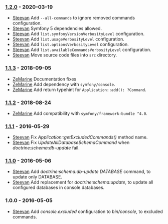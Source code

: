 ### [1.2.0](../../compare/1.1.3...1.2.0) - 2020-03-19

- [Steevan](https://github.com/steevanb) Add `--all-commands` to ignore removed commands configuration.
- [Steevan](https://github.com/steevanb) Symfony 5 dependencies allowed.
- [Steevan](https://github.com/steevanb) Add `list.symfonyVersionVerbosityLevel` configuration.
- [Steevan](https://github.com/steevanb) Add `list.usageVerbosityLevel` configuration.
- [Steevan](https://github.com/steevanb) Add `list.optionsVerbosityLevel` configuration.
- [Steevan](https://github.com/steevanb) Add `list.availableCommandsVerbosityLevel` configuration.
- [Steevan](https://github.com/steevanb) Move source code files into `src` directory.

### [1.1.3](../../compare/1.1.2...1.1.3) - 2018-09-05

- [ZeMarine](https://github.com/ZeMarine) Documentation fixes
- [ZeMarine](https://github.com/ZeMarine) Add dependency with `symfony/console`.
- [ZeMarine](https://github.com/ZeMarine) Add return typehint for `Application::add(): ?Command`.

### [1.1.2](../../compare/1.1.1...1.1.2) - 2018-08-24

- [ZeMarine](https://github.com/ZeMarine) Add compatibility with `symfony/framework-bundle ^4.0`.

### [1.1.1](../../compare/1.1.0...1.1.1) - 2016-05-29

- [Steevan](https://github.com/steevanb) Fix _Application::getExcludedCommands()_ method name.
- [Steevan](https://github.com/steevanb) Fix _UpdateAllDatabaseSchemaCommand_ when _doctrine:schema:db-update_ fail.

### [1.1.0](../../compare/1.0.0...1.1.0) - 2016-05-06

- [Steevan](https://github.com/steevanb) Add _doctrine:schema:db-update DATABASE_ command, to update only DATABASE.
- [Steevan](https://github.com/steevanb) Add replacement for _doctrine:schema:update_, to update all configured databases in console.databases.

### 1.0.0 - 2016-05-05

- [Steevan](https://github.com/steevanb) Add _console.excluded_ configuration to _bin/console_, to excluded commands.
